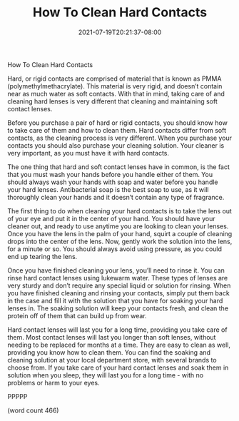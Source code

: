 ﻿---
title: "How To Clean Hard Contacts"
date: 2021-07-19T20:21:37-08:00
description: "Contact Lenses Tips for Web Success"
featured_image: "/images/Contact Lenses.jpg"
tags: ["Contact Lenses"]
---

How To Clean Hard Contacts

Hard, or rigid contacts are comprised of material that is known as PMMA (polymethylmethacrylate).  This material is very rigid, and doesn’t contain near as much water as soft contacts.  With that in mind, taking care of and cleaning hard lenses is very different that cleaning and maintaining soft contact lenses.

Before you purchase a pair of hard or rigid contacts, you should know how to take care of them and how to clean them.  Hard contacts differ from soft contacts, as the cleaning process is very different.  When you purchase your contacts you should also purchase your cleaning solution.  Your cleaner is very important, as you must have it with hard contacts.

The one thing that hard and soft contact lenses have in common, is the fact that you must wash your hands before you handle either of them.  You should always wash your hands with soap and water before you handle your hard lenses.  Antibacterial soap is the best soap to use, as it will thoroughly clean your hands and it doesn’t contain any type of fragrance.

The first thing to do when cleaning your hard contacts is to take the lens out of your eye and put it in the center of your hand.  You should have your cleaner out, and ready to use anytime you are looking to clean your lenses.  Once you have the lens in the palm of your hand, squirt a couple of cleaning drops into the center of the lens.  Now, gently work the solution into the lens, for a minute or so.  You should always avoid using pressure, as you could end up tearing the lens.

Once you have finished cleaning your lens, you’ll need to rinse it.  You can rinse hard contact lenses using lukewarm water.  These types of lenses are very sturdy and don’t require any special liquid or solution for rinsing.  When you have finished cleaning and rinsing your contacts, simply put them back in the case and fill it with the solution that you have for soaking your hard lenses in.  The soaking solution will keep your contacts fresh, and clean the protein off of them that can build up from wear.

Hard contact lenses will last you for a long time, providing you take care of them.  Most contact lenses will last you longer than soft lenses, without needing to be replaced for months at a time.  They are easy to clean as well, providing you know how to clean them.  You can find the soaking and cleaning solution at your local department store, with several brands to choose from.  If you take care of your hard contact lenses and soak them in solution when you sleep, they will last you for a long time - with no problems or harm to your eyes.

PPPPP

(word count 466)

